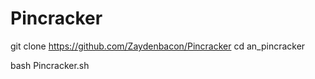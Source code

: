 # Pincracker
git clone https://github.com/Zaydenbacon/Pincracker
cd an_pincracker

bash Pincracker.sh
